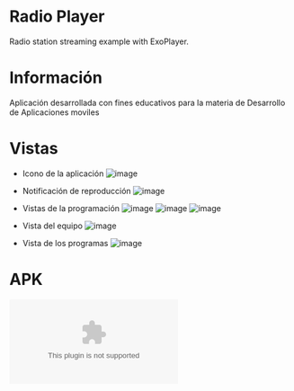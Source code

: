# Radio Player
Radio station streaming example with ExoPlayer.

# Información
Aplicación desarrollada con fines educativos para la materia de Desarrollo de Aplicaciones moviles


# Vistas
- Icono de la aplicación
![image](https://github.com/LinaVera/radioUPlayer/blob/main/screenshot/icono.jpeg)
- Notificación de reproducción
![image](https://github.com/LinaVera/radioUPlayer/blob/main/screenshot/notificacion.jpeg)

- Vistas de la programación
![image](https://github.com/LinaVera/radioUPlayer/blob/main/screenshot/im3.jpeg)
![image](https://github.com/LinaVera/radioUPlayer/blob/main/screenshot/im2.jpeg)
![image](https://github.com/LinaVera/radioUPlayer/blob/main/screenshot/im1.jpeg)
- Vista del equipo
![image](https://github.com/LinaVera/radioUPlayer/blob/main/screenshot/equipo_team.jpeg)
- Vista de los programas
![image](https://github.com/LinaVera/radioUPlayer/blob/main/screenshot/programas_programs.jpeg)



# APK
![APK](https://github.com/LinaVera/radioUPlayer/tree/main/apk/radioUFPS.apk)

